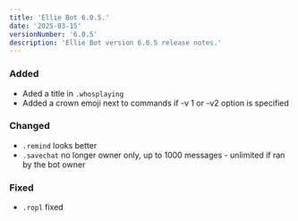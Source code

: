 ```yaml
---
title: 'Ellie Bot 6.0.5.'
date: '2025-03-15'
versionNumber: '6.0.5'
description: 'Ellie Bot version 6.0.5 release notes.'
---
```


### Added
 
 - Aded a title in `.whosplaying`
 - Added a crown emoji next to commands if -v 1 or -v2 option is specified
 
### Changed 
 
 - `.remind` looks better
 - `.savechat` no longer owner only, up to 1000 messages - unlimited if ran by the bot owner
 
### Fixed
 
 - `.ropl` fixed